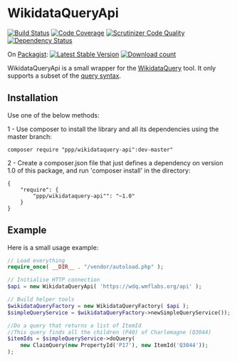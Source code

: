 # WikidataQueryApi

[![Build Status](https://scrutinizer-ci.com/g/ProjetPP/WikidataQueryApi/badges/build.png?b=master)](https://scrutinizer-ci.com/g/ProjetPP/WikidataQueryApi/build-status/master)
[![Code Coverage](https://scrutinizer-ci.com/g/ProjetPP/WikidataQueryApi/badges/coverage.png?b=master)](https://scrutinizer-ci.com/g/ProjetPP/WikidataQueryApi/?branch=master)
[![Scrutinizer Code Quality](https://scrutinizer-ci.com/g/ProjetPP/WikidataQueryApi/badges/quality-score.png?b=master)](https://scrutinizer-ci.com/g/ProjetPP/WikidataQueryApi/?branch=master)
[![Dependency Status](https://www.versioneye.com/user/projects/5482b5fd3f594e77e9000006/badge.svg?style=flat)](https://www.versioneye.com/user/projects/5482b5fd3f594e77e9000006)

On [Packagist](https://packagist.org/packages/ppp/wikidataquery-api):
[![Latest Stable Version](https://poser.pugx.org/ppp/wikidataquery-api/version.png)](https://packagist.org/packages/ppp/wikidataquery-api)
[![Download count](https://poser.pugx.org/ppp/wikidataquery-api/d/total.png)](https://packagist.org/packages/ppp/wikidataquery-api)


WikidataQueryApi is a small wrapper for the [WikidataQuery](https://wdq.wmflabs.org) tool. It only supports a subset of
the [query syntax](https://wdq.wmflabs.org/api_documentation.html).

## Installation

Use one of the below methods:

1 - Use composer to install the library and all its dependencies using the master branch:

    composer require "ppp/wikidataquery-api":dev-master"

2 - Create a composer.json file that just defines a dependency on version 1.0 of this package, and run 'composer install' in the directory:

    {
        "require": {
            "ppp/wikidataquery-api"": "~1.0"
        }
    }


## Example

Here is a small usage example:

```php
// Load everything
require_once( __DIR__ . "/vendor/autoload.php" );

// Initialise HTTP connection
$api = new WikidataQueryApi( 'https://wdq.wmflabs.org/api' );

// Build helper tools
$wikidataQueryFactory = new WikidataQueryFactory( $api );
$simpleQueryService = $wikidataQueryFactory->newSimpleQueryService());

//Do a query that returns a list of ItemId
//This query finds all the children (P40) of Charlemagne (Q3044)
$itemIds = $simpleQueryService->doQuery(
	new ClaimQuery(new PropertyId('P17'), new ItemId('Q3044'));
);
```
